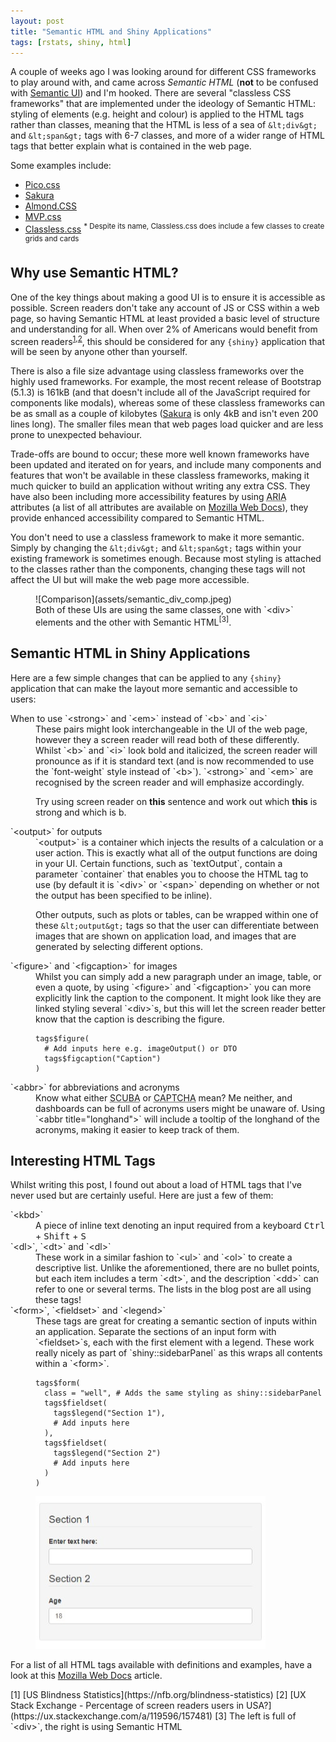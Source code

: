 ```yaml
---
layout: post
title: "Semantic HTML and Shiny Applications"
tags: [rstats, shiny, html]
---
```


A couple of weeks ago I was looking around for different CSS frameworks to play around with, and came across *Semantic HTML* (**not** to be confused with [Semantic UI](https://semantic-ui.com/)) and I'm hooked. There are several "classless CSS frameworks" that are implemented under the ideology of Semantic HTML: styling of elements (e.g. height and colour) is applied to the HTML tags rather than classes, meaning that the HTML is less of a sea of `&lt;div&gt;` and `&lt;span&gt;` tags with 6-7 classes, and more of a wider range of HTML tags that better explain what is contained in the web page.

Some examples include:

- [Pico.css](https://picocss.com/)
- [Sakura](https://oxal.org/projects/sakura/)
- [Almond.CSS](https://alvaromontoro.github.io/almond.css/demo/)
- [MVP.css](https://andybrewer.github.io/mvp/)
- [Classless.css](https://classless.de/) <sup>* Despite its name, Classless.css does include a few classes to create grids and cards</sup>

## Why use Semantic HTML?

One of the key things about making a good UI is to ensure it is accessible as possible. Screen readers don't take any account of JS or CSS within a web page, so having Semantic HTML at least provided a basic level of structure and understanding for all. When over 2% of Americans would benefit from screen readers<sup>[1](https://nfb.org/blindness-statistics),[2](https://ux.stackexchange.com/a/119596/157481)</sup>, this should be considered for any `{shiny}` application that will be seen by anyone other than yourself.

There is also a file size advantage using classless frameworks over the highly used frameworks. For example, the most recent release of Bootstrap (5.1.3) is 161kB (and that doesn't include all of the JavaScript required for components like modals), whereas some of these classless frameworks can be as small as a couple of kilobytes ([Sakura](https://github.com/oxalorg/sakura) is only 4kB and isn't even 200 lines long). The smaller files mean that web pages load quicker and are less prone to unexpected behaviour.

Trade-offs are bound to occur; these more well known frameworks have been updated and iterated on for years, and include many components and features that won't be available in these classless frameworks, making it much quicker to build an application without writing any extra CSS. They have also been including more accessibility features by using <abbr title="Accessible Rich Internet Applications">ARIA</abbr> attributes (a list of all attributes are available on [Mozilla Web Docs](https://developer.mozilla.org/en-US/docs/web/Accessibility/ARIA/Attributes)), they provide enhanced accessibility compared to Semantic HTML.

You don't need to use a classless framework to make it more semantic. Simply by changing the `&lt;div&gt;` and `&lt;span&gt;` tags within your existing framework is sometimes enough. Because most styling is attached to the classes rather than the components, changing these tags will not affect the UI but will make the web page more accessible.

<figure>
![Comparison](assets/semantic_div_comp.jpeg)
<figcaption>
Both of these UIs are using the same classes, one with `&lt;div&gt;` elements and the other with Semantic HTML<sup>[3]</sup>.
</figcaption>
</figure>

## Semantic HTML in Shiny Applications

Here are a few simple changes that can be applied to any `{shiny}` application that can make the layout more semantic and accessible to users:

<dl>
<dt>
When to use `&lt;strong&gt;` and `&lt;em&gt;` instead of `&lt;b&gt;` and `&lt;i&gt;`
</dt>
<dd>
These pairs might look interchangeable in the UI of the web page, however they a screen reader will read both of these differently. Whilst `&lt;b&gt;` and `&lt;i&gt;` look bold and italicized, the screen reader will pronounce as if it is standard text (and is now recommended to use the `font-weight` style instead of `&lt;b&gt;`). `&lt;strong&gt;` and `&lt;em&gt;` are recognised by the screen reader and will emphasize accordingly.

Try using screen reader on <b>this</b> sentence and work out which <strong>this</strong> is strong and which is b. 
</dd>
<dt>
`&lt;output&gt;` for outputs
</dt>
<dd>
`&lt;output&gt;` is a container which injects the results of a calculation or a user action. This is exactly what all of the output functions are doing in your UI. Certain functions, such as `textOutput`, contain a parameter `container` that enables you to choose the HTML tag to use (by default it is `&lt;div&gt;` or `&lt;span&gt;` depending on whether or not the output has been specified to be inline).

Other outputs, such as plots or tables, can be wrapped within one of these `&lt;output&gt;` tags so that the user can differentiate between images that are shown on application load, and images that are generated by selecting different options.
</dd>
<dt>
`&lt;figure&gt;` and `&lt;figcaption&gt;` for images
</dt>
<dd>
Whilst you can simply add a new paragraph under an image, table, or even a quote, by using `&lt;figure&gt;` and `&lt;figcaption&gt;` you can more explicitly link the caption to the component. It might look like they are linked styling several `&lt;div&gt;`s, but this will let the screen reader better know that the caption is describing the figure.

```
tags$figure(
  # Add inputs here e.g. imageOutput() or DTO
  tags$figcaption("Caption")
)
```
</dd>
<dt>
`&lt;abbr&gt;` for abbreviations and acronyms
</dt>
<dd>
Know what either <abbr title="Self-Contained Underwater Breathing Apparatus">SCUBA</abbr> or <abbr title="Completely Automated Public Turing Test to tell Computers and Humans Apart">CAPTCHA</abbr> mean? Me neither, and dashboards can be full of acronyms users might be unaware of. Using `&lt;abbr title="longhand"&gt;` will include a tooltip of the longhand of the acronyms, making it easier to keep track of them.
</dd>
</dl>

## Interesting HTML Tags

Whilst writing this post, I found out about a load of HTML tags that I've never used but are certainly useful. Here are just a few of them:

<dl>
<dt>
`&lt;kbd&gt;`
</dt>
<dd>
A piece of inline text denoting an input required from a keyboard <kbd>Ctrl</kbd> + <kbd>Shift</kbd> + <kbd>S</kbd>
</dd>
<dt>
`&lt;dl&gt;`, `&lt;dt&gt;` and `&lt;dl&gt;`
</dt>
<dd>
These work in a similar fashion to `&lt;ul&gt;` and `&lt;ol&gt;` to create a descriptive list. Unlike the aforementioned, there are no bullet points, but each item includes a term `&lt;dt&gt;`, and the description `&lt;dd&gt;` can refer to one or several terms. The lists in the blog post are all using these tags!
</dd>
<dt>
`&lt;form&gt;`, `&lt;fieldset&gt;` and `&lt;legend&gt;`
</dt>
<dd>
These tags are great for creating a semantic section of inputs within an application. Separate the sections of an input form with `&lt;fieldset&gt;`s, each with the first element with a legend. These work really nicely as part of `shiny::sidebarPanel` as this wraps all contents within a `&lt;form&gt;`.

```
tags$form(
  class = "well", # Adds the same styling as shiny::sidebarPanel
  tags$fieldset(
    tags$legend("Section 1"),
    # Add inputs here
  ),
  tags$fieldset(
    tags$legend("Section 2")
    # Add inputs here
  )
)
```

![Example form using form, fieldset and legend HTML tags](assets/form_tags.jpeg)
</dd>
</dl>

For a list of all HTML tags available with definitions and examples, have a look at this [Mozilla Web Docs](https://developer.mozilla.org/en-US/docs/Web/HTML/Element) article.

<footer>
[1] [US Blindness Statistics](https://nfb.org/blindness-statistics)
[2] [UX Stack Exchange - Percentage of screen readers users in USA?](https://ux.stackexchange.com/a/119596/157481)
[3] The left is full of `&lt;div&gt;`, the right is using Semantic HTML
</footer>
